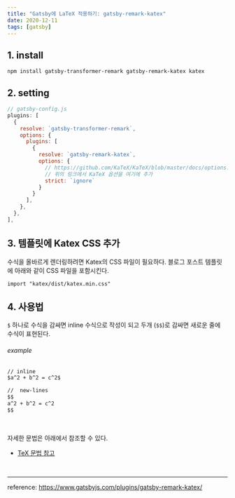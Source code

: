 ```yaml
---
title: "Gatsby에 LaTeX 적용하기: gatsby-remark-katex"
date: 2020-12-11
tags: [gatsby]
---
```



## 1. install

```shell
npm install gatsby-transformer-remark gatsby-remark-katex katex
```

## 2. setting

```js
// gatsby-config.js
plugins: [
  {
    resolve: `gatsby-transformer-remark`,
    options: {
      plugins: [
        {
          resolve: `gatsby-remark-katex`,
          options: {
            // https://github.com/KaTeX/KaTeX/blob/master/docs/options.md 
            // 위의 링크에서 KaTeX 옵션을 여기에 추가
            strict: `ignore`
          }
        }
      ],
    },
  },
],
```
## 3. 템플릿에 Katex CSS 추가

수식을 올바르게 렌더링하려면 Katex의 CSS 파일이 필요하다.
블로그 포스트 템플릿에 아래와 같이 CSS 파일을 포함시킨다.

```
import "katex/dist/katex.min.css"
```


## 4. 사용법

`$` 하나로 수식을 감싸면 inline 수식으로 작성이 되고 두개 (`$$`)로 감싸면 새로운 줄에 수식이 표현된다.


###### example

```markdown
// inline
$a^2 + b^2 = c^2$
```

```markdown
//  new-lines
$$
a^2 + b^2 = c^2
$$
```

<br>

자세한 문법은 아래에서 참조할 수 있다.
- [TeX 문법 참고](https://ko.wikipedia.org/wiki/%EC%9C%84%ED%82%A4%EB%B0%B1%EA%B3%BC:TeX_%EB%AC%B8%EB%B2%95)

<br>

-----
reference: https://www.gatsbyjs.com/plugins/gatsby-remark-katex/